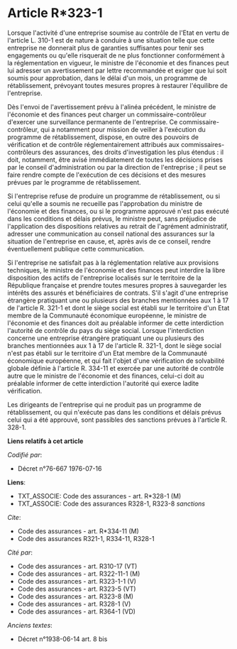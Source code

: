 # Article R*323-1

Lorsque l'activité d'une entreprise soumise au contrôle de l'Etat en vertu de l'article L. 310-1 est de nature à conduire à
une situation telle que cette entreprise ne donnerait plus de garanties suffisantes pour tenir ses engagements ou qu'elle
risquerait de ne plus fonctionner conformément à la réglementation en vigueur, le ministre de l'économie et des finances peut
lui adresser un avertissement par lettre recommandée et exiger que lui soit soumis pour approbation, dans le délai d'un mois,
un programme de rétablissement, prévoyant toutes mesures propres à restaurer l'équilibre de l'entreprise.

Dès l'envoi de l'avertissement prévu à l'alinéa précédent, le ministre de l'économie et des finances peut charger un
commissaire-contrôleur d'exercer une surveillance permanente de l'entreprise. Ce commissaire-contrôleur, qui a notamment pour
mission de veiller à l'exécution du programme de rétablissement, dispose, en outre des pouvoirs de vérification et de
contrôle réglementairement attribués aux commissaires-contrôleurs des assurances, des droits d'investigation les plus
étendus : il doit, notamment, être avisé immédiatement de toutes les décisions prises par le conseil d'administration ou par
la direction de l'entreprise ; il peut se faire rendre compte de l'exécution de ces décisions et des mesures prévues par le
programme de rétablissement.

Si l'entreprise refuse de produire un programme de rétablissement, ou si celui qu'elle a soumis ne recueille pas
l'approbation du ministre de l'économie et des finances, ou si le programme approuvé n'est pas exécuté dans les conditions et
délais prévus, le ministre peut, sans préjudice de l'application des dispositions relatives au retrait de l'agrément
administratif, adresser une communication au conseil national des assurances sur la situation de l'entreprise en cause, et,
après avis de ce conseil, rendre éventuellement publique cette communication.

Si l'entreprise ne satisfait pas à la réglementation relative aux provisions techniques, le ministre de l'économie et des
finances peut interdire la libre disposition des actifs de l'entreprise localisés sur le territoire de la République
française et prendre toutes mesures propres à sauvegarder les intérêts des assurés et bénéficiaires de contrats. S'il s'agit
d'une entreprise étrangère pratiquant une ou plusieurs des branches mentionnées aux 1 à 17 de l'article R. 321-1 et dont le
siège social est établi sur le territoire d'un Etat membre de la Communauté économique européenne, le ministre de l'économie
et des finances doit au préalable informer de cette interdiction l'autorité de contrôle du pays du siège social. Lorsque
l'interdiction concerne une entreprise étrangère pratiquant une ou plusieurs des branches mentionnées aux 1 à 17 de l'article
R. 321-1, dont le siège social n'est pas établi sur le territoire d'un Etat membre de la Communauté économique européenne, et
qui fait l'objet d'une vérification de solvabilité globale définie à l'article R. 334-11 et exercée par une autorité de
contrôle autre que le ministre de l'économie et des finances, celui-ci doit au préalable informer de cette interdiction
l'autorité qui exerce ladite vérification.

Les dirigeants de l'entreprise qui ne produit pas un programme de rétablissement, ou qui n'exécute pas dans les conditions et
délais prévus celui qui a été approuvé, sont passibles des sanctions prévues à l'article R. 328-1.

**Liens relatifs à cet article**

_Codifié par_:

  - Décret n°76-667 1976-07-16

**Liens**:

  - TXT_ASSOCIE: Code des assurances - art. R*328-1 (M)
  - TXT_ASSOCIE: Code des assurances R328-1, R323-8 *sanctions*

_Cite_:

  - Code des assurances - art. R*334-11 (M)
  - Code des assurances R321-1, R334-11, R328-1

_Cité par_:

  - Code des assurances - art. R310-17 (VT)
  - Code des assurances - art. R322-11-1 (M)
  - Code des assurances - art. R323-1-1 (V)
  - Code des assurances - art. R323-5 (VT)
  - Code des assurances - art. R323-8 (M)
  - Code des assurances - art. R328-1 (V)
  - Code des assurances - art. R364-1 (VD)

_Anciens textes_:

  - Décret n°1938-06-14 art. 8 bis
